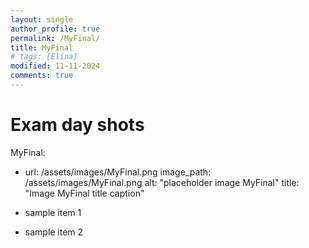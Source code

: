 ```yaml
---
layout: single
author_profile: true
permalink: /MyFinal/
title: MyFinal
# tags: [Elina]
modified: 11-11-2024
comments: true
---
```


# Exam day shots

MyFinal:
- url: /assets/images/MyFinal.png
  image_path: /assets/images/MyFinal.png
  alt: "placeholder image MyFinal"
  title: "Image MyFinal title caption"

- sample item 1
- sample item 2
